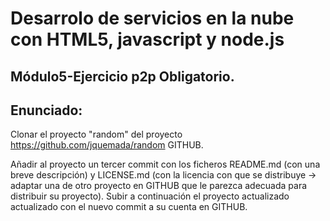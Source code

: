# Desarrolo de servicios en la nube con HTML5, javascript y node.js

## Módulo5-Ejercicio p2p Obligatorio.

## Enunciado:

 Clonar el proyecto "random" del proyecto https://github.com/jquemada/random GITHUB.

Añadir al proyecto un tercer commit con los ficheros README.md (con una breve descripción) y  LICENSE.md (con la licencia con que se distribuye -> adaptar una de otro proyecto en GITHUB que le parezca adecuada para distribuir su proyecto). Subir a continuación el proyecto actualizado actualizado con el nuevo commit a su cuenta en GITHUB.


